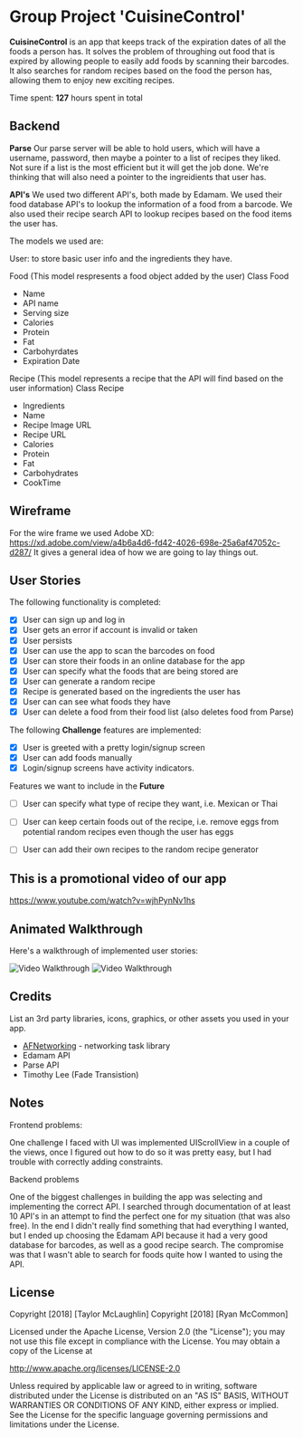 # Group Project 'CuisineControl'

**CuisineControl** is an app that keeps track of the expiration dates of all the foods a person has.  It solves the problem of throughing out food that is expired by allowing people to easily add foods by scanning their barcodes.  It also searches for random recipes based on the food the person has, allowing them to enjoy new exciting recipes.

Time spent: **127** hours spent in total

## Backend
**Parse**
Our parse server will be able to hold users, which will have a username, password, then maybe a pointer to a list of recipes they liked. Not sure if a list is the most efficient but it will get the job done. We're thinking that will also need a pointer to the ingreidients that user has.

**API's**
We used two different API's, both made by Edamam.  We used their food database API's to lookup the information of a food from a barcode.  We also used their recipe search API to lookup recipes based on the food items the user has.

The models we used are:

User: to store basic user info and the ingredients they have.

Food (This model respresents a food object added by the user)
Class Food
 * Name
 * API name
 * Serving size
 * Calories
 * Protein
 * Fat
 * Carbohyrdates
 * Expiration Date
 
Recipe (This model represents a recipe that the API will find based on the user information)
Class Recipe
* Ingredients
* Name
* Recipe Image URL
* Recipe URL
* Calories 
* Protein
* Fat
* Carbohydrates
* CookTime

## Wireframe

For the wire frame we used Adobe XD:
https://xd.adobe.com/view/a4b6a4d6-fd42-4026-698e-25a6af47052c-d287/
It gives a general idea of how we are going to lay things out.


## User Stories

The following functionality is completed:
- [X] User can sign up and log in
- [X] User gets an error if account is invalid or taken
- [X] User persists
- [X] User can use the app to scan the barcodes on food
- [X] User can store their foods in an online database for the app
- [X] User can specify what the foods that are being stored are
- [X] User can generate a random recipe
- [X] Recipe is generated based on the ingredients the user has
- [X] User can can see what foods they have
- [X] User can delete a food from their food list (also deletes food from Parse)

The following **Challenge** features are implemented:
- [X] User is greeted with a pretty login/signup screen
- [X] User can add foods manually
- [X] Login/signup screens have activity indicators.

Features we want to include in the **Future**
- [ ] User can specify what type of recipe they want, i.e. Mexican or Thai
- [ ] User can keep certain foods out of the recipe, i.e. remove eggs from potential random recipes even though the user has eggs
- [ ] User  can add their own recipes to the random recipe generator



## **This is a promotional video of our app**
https://www.youtube.com/watch?v=wjhPynNv1hs

## Animated Walkthrough
Here's a walkthrough of implemented user stories:

<img src='./gif1.gif' title='Video Walkthrough' width='' alt='Video Walkthrough' />
<img src='./gif2.gif' title='Video Walkthrough' width='' alt='Video Walkthrough' />

## Credits

List an 3rd party libraries, icons, graphics, or other assets you used in your app.

- [AFNetworking](https://github.com/AFNetworking/AFNetworking) - networking task library
- Edamam API
- Parse API
- Timothy Lee (Fade Transistion)


## Notes

Frontend problems:

One challenge I faced with UI was implemented UIScrollView in a couple of the views, once I figured out how to do so it was pretty easy, but I had trouble with correctly adding constraints.  

Backend problems

One of the biggest challenges in building the app was selecting and implementing the correct API.  I searched through documentation of at least 10 API's in an attempt to find the perfect one for my situation (that was also free).  In the end I didn't really find something that had everything I wanted, but I ended up choosing the Edamam API because it had a very good database for barcodes, as well as a good recipe search.  The compromise was that I wasn't able to search for foods quite how I wanted to using the API.

## License

Copyright [2018] [Taylor McLaughlin]
Copyright [2018] [Ryan McCommon]

Licensed under the Apache License, Version 2.0 (the "License");
you may not use this file except in compliance with the License.
You may obtain a copy of the License at

http://www.apache.org/licenses/LICENSE-2.0

Unless required by applicable law or agreed to in writing, software
distributed under the License is distributed on an "AS IS" BASIS,
WITHOUT WARRANTIES OR CONDITIONS OF ANY KIND, either express or implied.
See the License for the specific language governing permissions and
limitations under the License.
